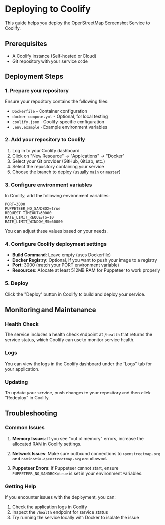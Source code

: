 # Deploying to Coolify

This guide helps you deploy the OpenStreetMap Screenshot Service to Coolify.

## Prerequisites

- A Coolify instance (Self-hosted or Cloud)
- Git repository with your service code

## Deployment Steps

### 1. Prepare your repository

Ensure your repository contains the following files:
- `Dockerfile` - Container configuration
- `docker-compose.yml` - Optional, for local testing
- `coolify.json` - Coolify-specific configuration
- `.env.example` - Example environment variables

### 2. Add your repository to Coolify

1. Log in to your Coolify dashboard
2. Click on "New Resource" → "Applications" → "Docker"
3. Select your Git provider (GitHub, GitLab, etc.)
4. Select the repository containing your service
5. Choose the branch to deploy (usually `main` or `master`)

### 3. Configure environment variables

In Coolify, add the following environment variables:

```
PORT=3000
PUPPETEER_NO_SANDBOX=true
REQUEST_TIMEOUT=30000
RATE_LIMIT_REQUESTS=10
RATE_LIMIT_WINDOW_MS=60000
```

You can adjust these values based on your needs.

### 4. Configure Coolify deployment settings

- **Build Command**: Leave empty (uses Dockerfile)
- **Docker Registry**: Optional, if you want to push your image to a registry
- **Port**: 3000 (match your PORT environment variable)
- **Resources**: Allocate at least 512MB RAM for Puppeteer to work properly

### 5. Deploy

Click the "Deploy" button in Coolify to build and deploy your service.

## Monitoring and Maintenance

### Health Check

The service includes a health check endpoint at `/health` that returns the service status, which Coolify can use to monitor service health.

### Logs

You can view the logs in the Coolify dashboard under the "Logs" tab for your application.

### Updating

To update your service, push changes to your repository and then click "Redeploy" in Coolify.

## Troubleshooting

### Common Issues

1. **Memory Issues**: If you see "out of memory" errors, increase the allocated RAM in Coolify settings.

2. **Network Issues**: Make sure outbound connections to `openstreetmap.org` and `nominatim.openstreetmap.org` are allowed.

3. **Puppeteer Errors**: If Puppeteer cannot start, ensure `PUPPETEER_NO_SANDBOX=true` is set in your environment variables.

### Getting Help

If you encounter issues with the deployment, you can:

1. Check the application logs in Coolify
2. Inspect the `/health` endpoint for service status
3. Try running the service locally with Docker to isolate the issue